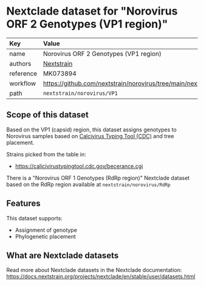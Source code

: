 # Nextclade dataset for "Norovirus ORF 2 Genotypes (VP1 region)"

| Key  | Value  |
| :-- | :-- |
| name  | Norovirus ORF 2 Genotypes (VP1 region)|
| authors | [Nextstrain](https://nextstrain.org) |
| reference | MK073894 |
| workflow  | https://github.com/nextstrain/norovirus/tree/main/nextclade  |
| path  | `nextstrain/norovirus/VP1` |


## Scope of this dataset

Based on the VP1 (capsid) region, this dataset assigns genotypes to Norovirus samples based on [Calcivirus Typing Tool (CDC)](https://calicivirustypingtool.cdc.gov/becerance.cgi) and tree placement.

Strains picked from the table in:

* https://calicivirustypingtool.cdc.gov/becerance.cgi

There is a "Norovirus ORF 1 Genotypes (RdRp region)" Nextclade dataset based on the RdRp region available at `nextstrain/norovirus/RdRp`

## Features

This dataset supports:

- Assignment of genotype
- Phylogenetic placement

## What are Nextclade datasets

Read more about Nextclade datasets in the Nextclade documentation: https://docs.nextstrain.org/projects/nextclade/en/stable/user/datasets.html
